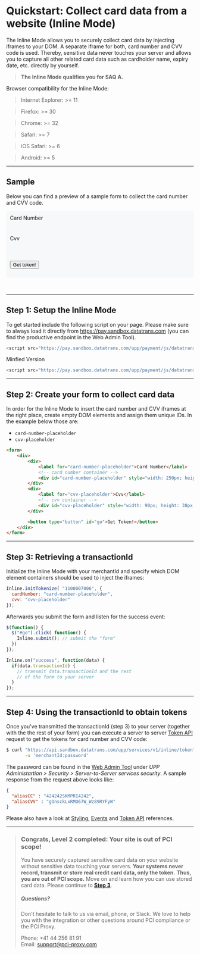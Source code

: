 # Quickstart: Collect card data from a website (Inline Mode)

The Inline Mode allows you to securely collect card data by injecting iframes to your DOM. A separate iframe for both, card number and CVV code is used. Thereby, sensitive data never touches your server and allows you to capture all other related card data such as cardholder name, expiry date, etc. directly by yourself.

> **The Inline Mode qualifies you for SAQ A.**

Browser compatibility for the Inline Mode:
>Internet Explorer: >= 11

>Firefox: >= 30

>Chrome: >= 32

>Safari: >= 7

>iOS Safari: >= 6

>Android: >= 5

---

## Sample

Below you can find a preview of a sample form to collect the card number and CVV code.

<link rel="stylesheet" href="https://maxcdn.bootstrapcdn.com/bootstrap/3.3.7/css/bootstrap.min.css" integrity="sha384-BVYiiSIFeK1dGmJRAkycuHAHRg32OmUcww7on3RYdg4Va+PmSTsz/K68vbdEjh4u" crossorigin="anonymous">
<style>
label { display: block }
.paymentForm { border: 0px; background-color: #F7F8F9; padding: 10px }
</style>
<script src="https://code.jquery.com/jquery-1.12.4.min.js"          integrity="sha256-ZosEbRLbNQzLpnKIkEdrPv7lOy9C27hHQ+Xp8a4MxAQ="             crossorigin="anonymous"></script>

<form>
<div class="paymentForm">
  <div>
    <label for="cardNumberPlaceholder">Card Number</label>
    <div id="cardNumberPlaceholder" style="display: inline-block; width: 300px; height: 38px;">
    </div>
  </div>
  <div>
    <label for="cvvPlaceholder">Cvv</label>
    <div id="cvvPlaceholder" style="display: inline-block; width: 120px; height: 38px;">
    </div>
  </div>

  <button type="button" class="btn btn-primary" id="go">Get token!</button>
</div>
</form>

<br/>

<div id="result" class="alert alert-success" role="alert" style="display: none;"></div>

<script type="text/javascript" src="https://pay.sandbox.datatrans.com/upp/payment/js/datatrans-inline-1.0.0.js"></script>
<script type="text/javascript">

$(document).ready(function() {
  console.log("### $(document).ready called!");  
  
  Inline.initTokenize( 
    "1100007006", {
      cardNumber: "cardNumberPlaceholder",
      cvv: "cvvPlaceholder"
    },{
      // options...          
    }    
  );
  
  Inline.on("ready", function() {
    
    Inline.setStyle("cardNumber","width: 80%; background-color: white; border-radius: 4px; border: 1px solid #ccc; padding: .65em .5em; font-size: 91%;");
    Inline.setStyle("cardNumber::placeholder","color: #D8D8D8");
    
    Inline.setStyle("cvv","width: 80%; background-color: white; border-radius: 4px; border: 1px solid #ccc; padding: .65em .5em; font-size: 91%;");
    Inline.setStyle("cvv::placeholder","color: #D8D8D8");
    
    Inline.setPlaceholder("cardNumber", "4242 4242 4242 4242");
    Inline.setPlaceholder("cvv", "123");
    
    Inline.focus("cardNumber");
  });
  
  Inline.on("validate", function(data) {
    Inline.setStyle("cardNumber", data.fields.cardNumber.valid ? "border: 1px solid #ccc": "border: 1px solid #f00");
    Inline.setStyle("cvv", data.fields.cvv.valid ? "border: 1px solid #ccc" : "border: 1px solid #f00");
  });
  
 
  $("#go").click( function() {
    Inline.submit(); // submit the "form"  
  });
  
  Inline.on("success", function(data) {
    if(data.transactionId !== undefined) {
      var trxId = document.getElementById("result");
      trxId.textContent = "Your transactionId is: " + data.transactionId;
      trxId.style.display = 'block';
    }
  });
      
});



</script>

---

## Step 1: Setup the Inline Mode
To get started include the following script on your page. Please make sure to always load it directly from https://pay.sandbox.datatrans.com (you can find the productive endpoint in the Web Admin Tool).

```js
<script src="https://pay.sandbox.datatrans.com/upp/payment/js/datatrans-inline-1.0.0.js"></script>
```
Minfied Version
```js
<script src="https://pay.sandbox.datatrans.com/upp/payment/js/datatrans-inline-1.0.0.min.js"></script>
```

---

## Step 2: Create your form to collect card data
In order for the Inline Mode to insert the card number and CVV iframes at the right place, create empty DOM elements and assign them unique IDs. In the example below those are:
- `card-number-placeholder`
- `cvv-placeholder`

```html
<form>
    <div>
        <div>
            <label for="card-number-placeholder">Card Number</label>
            <!-- card number container -->
            <div id="card-number-placeholder" style="width: 250px; height: 38px;"></div>
        </div>
        <div>
            <label for="cvv-placeholder">Cvv</label>
            <!-- cvv container -->
            <div id="cvv-placeholder" style="width: 90px; height: 38px;"></div>
        </div>

        <button type="button" id="go">Get Token!</button>
    </div>
</form>
```

---

## Step 3: Retrieving a transactionId

Initialize the Inline Mode with your merchantId and specify which DOM element containers should be used to inject the iframes:

```js
Inline.initTokenize( "1100007006", {
  cardNumber: "card-number-placeholder", 
  cvv: "cvv-placeholder"                
});
```

Afterwards you submit the form and listen for the success event:

```js
$(function() {
  $("#go").click( function() {
    Inline.submit(); // submit the "form"
  })
});

Inline.on("success", function(data) {
  if(data.transactionId) {
    // transmit data.transactionId and the rest
    // of the form to your server    
  }
});
```

---

## Step 4: Using the transactionId to obtain tokens
Once you've transmitted the transactionId (step 3) to your server (together with the the rest of your form) you can execute a server to server [Token API](/inline-payment-frames/token-api.md) request to get the tokens for card number and CVV code:

```bash
$ curl "https://api.sandbox.datatrans.com/upp/services/v1/inline/token?transactionId=170419151426624571" \
       -u 'merchantId:password'
```
The password can be found in the [Web Admin Tool](https://admin.sandbox.datatrans.com) under _UPP Administartion > Security > Server-to-Server services security_. A sample response from the request above looks like:
```json
{
  "aliasCC" : "424242SKMPRI4242",
  "aliasCVV" : "gOnsckLxRMO67W_Wz89RYFyW"
}
```

Please also have a look at [Styling](/inline-payment-frames/styling.md), [Events](/inline-payment-frames/events.md) and [Token API](/inline-payment-frames/token-api.md) references.

---

> ### Congrats, Level 2 completed: Your site is out of PCI scope!
>
> You have securely captured sensitive card data on your website without sensitive data touching your servers. **Your systems never record, transmit or store real credit card data, only the token.** **Thus, you are out of PCI scope.** Move on and learn how you can use stored card data. Please continue to [**Step 3**](/step-3-use-stored-data.md).
>
> ##### Questions?
>
> Don't hesitate to talk to us via email, phone, or Slack. We love to help you with the integration or other questions around PCI compliance or the PCI Proxy.
>
> Phone: +41 44 256 81 91  
> Email: [support@pci-proxy.com](/mailto:support@pci-proxy.com)




